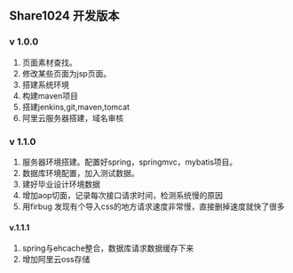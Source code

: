 ## Share1024 开发版本

### v 1.0.0 
1. 页面素材查找。
2. 修改某些页面为jsp页面。
3. 搭建系统环境
4. 构建maven项目
5. 搭建jenkins,git,maven,tomcat
6. 阿里云服务器搭建，域名审核

### v 1.1.0
1. 服务器环境搭建。配置好spring，springmvc，mybatis项目。
2. 数据库环境配置，加入测试数据。
3. 建好毕业设计环境数据
4. 增加aop切面，记录每次接口请求时间，检测系统慢的原因
5. 用firbug 发现有个导入css的地方请求速度非常慢，直接删掉速度就快了很多

#### v.1.1.1
1. spring与ehcache整合，数据库请求数据缓存下来
2. 增加阿里云oss存储